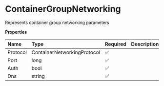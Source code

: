 # ContainerGroupNetworking

Represents container group networking parameters

**Properties**

| Name     | Type                        | Required | Description |
| :------- | :-------------------------- | :------- | :---------- |
| Protocol | ContainerNetworkingProtocol | ✅       |             |
| Port     | long                        | ✅       |             |
| Auth     | bool                        | ✅       |             |
| Dns      | string                      | ✅       |             |
